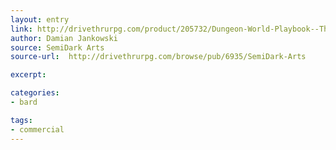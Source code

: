 ```yaml
---
layout: entry
link: http://drivethrurpg.com/product/205732/Dungeon-World-Playbook--The-Master-Painter
author: Damian Jankowski
source: SemiDark Arts
source-url:  http://drivethrurpg.com/browse/pub/6935/SemiDark-Arts

excerpt:

categories:
- bard

tags:
- commercial
---
```

